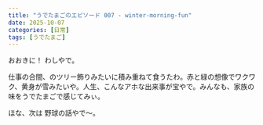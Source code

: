 ```yaml
---
title: "うでたまごのエピソード 007 - winter-morning-fun"
date: 2025-10-07
categories: [日常]
tags: [うでたまご]
---
```


おおきに！ わしやで。

仕事の合間、のツリー飾りみたいに積み重ねて食うたわ。赤と緑の想像でワクワク、黄身が雪みたいや。人生、こんなアホな出来事が宝やで。みんなも、家族の味をうでたまごで感じてみぃ。

ほな、次は 野球の話やで～。